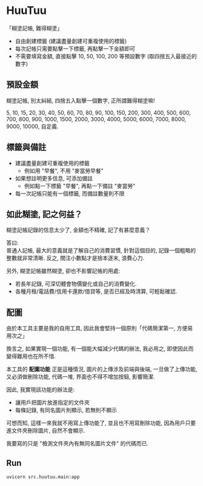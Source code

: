 # HuuTuu

「糊塗記帳, 難得糊塗」

- 自由創建標籤 (建議盡量創建可重複使用的標籤)
- 每次記帳只需要點擊一下標籤, 再點擊一下金額即可
- 不需要填寫金額, 直接點擊 10, 50, 100, 200 等預設數字
  (取四捨五入最接近的數字)

## 預設金額

糊塗記帳, 別太糾結, 四捨五入點擊一個數字, 正所謂難得糊塗嘛!

5, 10, 15, 20, 30, 40, 50, 60, 70, 80, 90,
100, 150, 200, 300, 400, 500, 600, 700, 800, 900,
1000, 1500, 2000, 3000, 4000, 5000, 6000, 7000, 8000, 9000,
10000, 自定義.

## 標籤與備註

- 建議盡量創建可重複使用的標籤
  - 例如用 "早餐", 不用 "麥當勞早餐"
- 如果想註明更多信息, 可添加備註
  - 例如點一下標籤 "早餐", 再點一下備註 "麥當勞"
- 每一次記帳只能有一個標籤, 而備註數量則不限

## 如此糊塗, 記之何益？

糊塗記帳記錄的信息太少了, 金額也不精確, 記了有甚麼意義？

答曰:  
普通人記帳, 最大的意義就是了解自己的消費習慣, 針對這個目的,
記錄一個粗略的整數就非常清晰. 反之, 關注小數點才是捨本逐末, 浪費心力.

另外, 糊塗記帳雖然糊塗, 卻也不影響記帳的用處:

- 若長年記錄, 可深切體會物價變化或自己的消費變化.
- 各種月租/電話費/信用卡還款/借貸等, 是否已經及時清算, 可輕鬆確認.

## 配圖

由於本工具主要是我的自用工具, 因此我會堅持一個原則「代碼簡潔第一, 方便易用次之」

換言之, 如果實現一個功能, 有一個能大幅減少代碼的辦法, 我必用之,
即使因此而變得難用也在所不惜.

本工具的 **配圖功能** 正是這種情況, 圖片的上傳涉及前端與後端,
一旦做了上傳功能, 又必須做刪除功能, 代碼一堆, 界面也不得不增加按鈕, 影響簡潔.

因此, 我實現該功能的辦法是:

- 讓用戶把圖片放進指定的文件夾
- 每條記錄, 有同名圖片則顯示, 若無則不顯示

可想而知, 這樣一來我就不用寫上傳功能了, 並且也不用寫刪除功能,
因為用戶只要進文件夾刪除圖片, 自然不會顯示.

我要寫的只是 "檢測文件夾內有無同名圖片文件" 的代碼而已.

## Run

```shell
uvicorn src.huutuu.main:app
```

